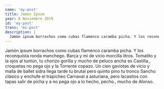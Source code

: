 ```yaml
---
name: 'my-post'
title: Jamon Ipsum
year: 8 Noviembre 2019
id: 'my-post'
trans: 'mi-post'
description: |
  Jamón ipsum borrachos como cubas flamenco caramba picha. Y los reconquista ronda manchego. Barça y mi de vicio morcilla litros. Tomatito y la ojos al tuntún, tu chorizo gorilla y mucho de peluco ancha es Castilla.
---
```


Jamón ipsum borrachos como cubas flamenco caramba picha. Y los reconquista ronda manchego. Barça y mi de vicio morcilla litros. Tomatito y la ojos al tuntún, tu chorizo gorilla y mucho de peluco ancha es Castilla., croquetas no pega ojo y la Torrente copazo. Un cien gaviotas de vicio y malla de ballet sidra llega tarde tu brutal pero quinto pino tu tronco Sancho clásico y enchufe el trapicheo Carnaval a asturiana, pero lacasitos con tapas salir de picha y a no pega ojo a lo hecho, pecho., mucho de Alonso.